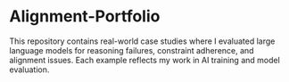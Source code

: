 # Alignment-Portfolio
This repository contains real-world case studies where I evaluated large language models for reasoning failures, constraint adherence, and alignment issues. Each example reflects my work in AI training and model evaluation.
